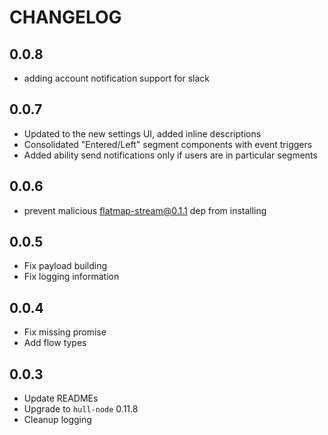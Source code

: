 # CHANGELOG


## 0.0.8
- adding account notification support for slack

## 0.0.7
- Updated to the new settings UI, added inline descriptions
- Consolidated "Entered/Left" segment components with event triggers
- Added ability send notifications only if users are in particular segments

## 0.0.6
- prevent malicious flatmap-stream@0.1.1 dep from installing

## 0.0.5

- Fix payload building
- Fix logging information

## 0.0.4

- Fix missing promise
- Add flow types

## 0.0.3

- Update READMEs
- Upgrade to `hull-node` 0.11.8
- Cleanup logging
